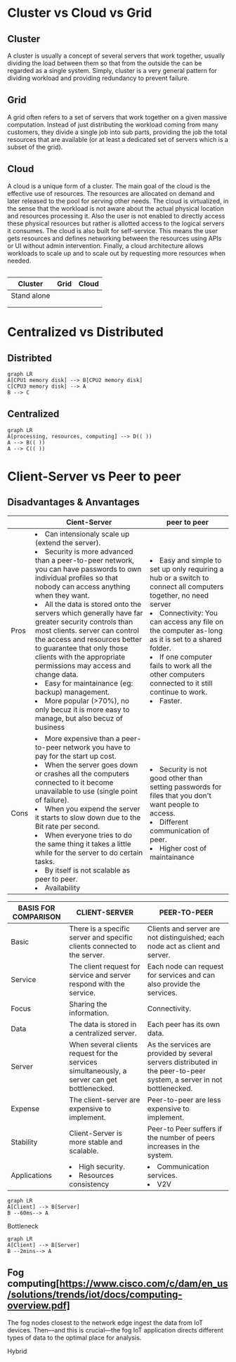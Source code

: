 # Cluster vs Cloud vs Grid

## Cluster
A cluster is usually a concept of several servers that work together, usually dividing the load between them so that from the outside 
the can be regarded as a single system. Simply, cluster is a very general pattern for dividing workload and providing redundancy to 
prevent failure.

## Grid
A grid often refers to a set of servers that work together on a given massive computation. Instead of just distributing the workload 
coming from many customers, they divide a single job into sub parts, providing the job the total resources that are available (or at 
least a dedicated set of servers which is a subset of the grid).

## Cloud
A cloud is a unique form of a cluster. The main goal of the cloud is the effective use of resources. The resources are allocated on demand 
and later released to the pool for serving other needs. The cloud is virtualized, in the sense that the workload is not aware about the 
actual physical location and resources processing it. Also the user is not enabled to directly access these physical resources but rather 
is allotted access to the logical servers it consumes. The cloud is also built for self-service. This means the user gets resources and 
defines networking between the resources using APIs or UI without admin intervention. Finally, a cloud architecture allows workloads to 
scale up and to scale out by requesting more resources when needed.

## 

|Cluster         |Grid                           |Cloud                         |
|----------------|-------------------------------|-----------------------------|
|Stand alone	 | |             |
|           | | |
|           | | |

# Centralized vs Distributed

## Distribted

```mermaid
graph LR
A[CPU1 memory disk] --> B[CPU2 memory disk]
C[CPU3 memory disk] --> A
B --> C
```

## Centralized

```mermaid
graph LR
A[processing, resources, computing] --> D(( ))
A --> B(( ))
A --> C(( ))
```

# Client-Server vs Peer to peer

## Disadvantages & Anvantages

|     |Cient-Server  |peer to peer |
|----------------|-------------------------------|-----------------------------|
|Pros |<li> Can intensionaly scale up (extend the server). <li>Security is more advanced than a peer-to-peer network, you can have passwords to own individual profiles so that nobody can access anything when they want. <li>All the data is stored onto the servers which generally have far greater security controls than most clients. server can control the access and resources better to guarantee that only those clients with the appropriate permissions may access and change data. <li>Easy for maintainance (eg: backup) management.<li> More popular (>70%), no only becuz it is more easy to manage, but also becuz of business|<li>Easy and simple to set up only requiring a hub or a switch to connect all computers together, no need server <li>Connectivity: You can access any file on the computer as-long as it is set to a shared folder. <li>If one computer fails to work all the other computers connected to it still continue to work.<li>Faster.|
|Cons |<li>More expensive than a peer-to-peer network you have to pay for the start up cost. <li>When the server goes down or crashes all the computers connected to it become unavailable to use  (single point of failure). <li>When you expend the server it starts to slow down due to the Bit rate per second. <li>When everyone tries to do the same thing it takes a little while for the server to do certain tasks.<li>By itself is not scalable as peer to peer.<li>Availability|<li>Security is not good other than setting passwords for files that you don't want people to access. <li>Different communication of peer.<li>Higher cost of maintainance|
  
  
|BASIS FOR COMPARISON |CLIENT-SERVER |PEER-TO-PEER|
|----------------|-------------------------------|-----------------------------|
|Basic	|There is a specific server and specific clients connected to the server.|Clients and server are not distinguished; each node act as client and server.|
|Service	|The client request for service and server respond with the service.	|Each node can request for services and can also provide the services.|
|Focus	|Sharing the information.	|Connectivity.|
|Data	|The data is stored in a centralized server. |Each peer has its own data.|
|Server	|When several clients request for the services simultaneously, a server can get bottlenecked.	|As the services are provided by several servers distributed in the peer-to-peer system, a server in not bottlenecked.|
|Expense	|The client-server are expensive to implement.	|Peer-to-peer are less expensive to implement.|
|Stability	|Client-Server is more stable and scalable.	|Peer-to Peer suffers if the number of peers increases in the system.|
|Applications |<li>High security. <li>Resources consistency|<li>Communication services.<li>V2V| 


```mermaid
graph LR
A[Client] --> B[Server]
B --60ms--> A
```
Bottleneck
```mermaid
graph LR
A[Client] --> B[Server]
B --2mins--> A
```
## Fog computing[https://www.cisco.com/c/dam/en_us/solutions/trends/iot/docs/computing-overview.pdf]
The fog nodes closest to the network edge ingest the data from IoT devices. Then—and this is crucial—the fog IoT application directs different types of data to the optimal place for analysis.

Hybrid
